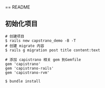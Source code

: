 == README

## 初始化项目

    # 创建项目
    $ rails new capstrano_demo -B -T
    # 创建 migrate 内容
    $ rails g migration post title content:text

    # 添加 capistrano 相关 gem 到Gemfile
    gem 'capistrano'
    gem 'capistrano-rails'
    gem 'capistrano-rvm'

    $ bundle install

